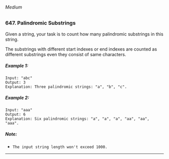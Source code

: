 ###### Medium

### 647. Palindromic Substrings

Given a string, your task is to count how many palindromic substrings in this string.

The substrings with different start indexes or end indexes are counted as different substrings even they consist of same characters.

##### Example 1:
```
Input: "abc"
Output: 3
Explanation: Three palindromic strings: "a", "b", "c".
```

##### Example 2:
```
Input: "aaa"
Output: 6
Explanation: Six palindromic strings: "a", "a", "a", "aa", "aa", "aaa".
``` 

##### Note:

- `The input string length won't exceed 1000.`

***

